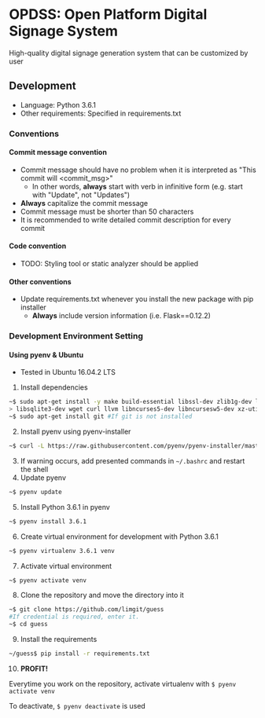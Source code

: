 # OPDSS: Open Platform Digital Signage System

High-quality digital signage generation system that can be customized by user

## Development

 - Language: Python 3.6.1
 - Other requirements: Specified in requirements.txt

### Conventions
#### Commit message convention
 - Commit message should have no problem when it is interpreted as "This commit will <commit_msg>"
   - In other words, **always** start with verb in infinitive form (e.g. start with "Update", not "Updates")
 - **Always** capitalize the commit message
 - Commit message must be shorter than 50 characters
 - It is recommended to write detailed commit description for every commit

#### Code convention
 - TODO: Styling tool or static analyzer should be applied
 
#### Other conventions
 - Update requirements.txt whenever you install the new package with pip installer
   - **Always** include version information (i.e. Flask==0.12.2)

### Development Environment Setting

#### Using pyenv & Ubuntu
 - Tested in Ubuntu 16.04.2 LTS
 1. Install dependencies
 ```bash
 ~$ sudo apt-get install -y make build-essential libssl-dev zlib1g-dev libbz2-dev libreadline-dev \
 > libsqlite3-dev wget curl llvm libncurses5-dev libncursesw5-dev xz-utils tk-dev
 ~$ sudo apt-get install git #If git is not installed
 ```
 2. Install pyenv using pyenv-installer
 ```bash
 ~$ curl -L https://raw.githubusercontent.com/pyenv/pyenv-installer/master/bin/pyenv-installer | bash
 ```
 3. If warning occurs, add presented commands in `~/.bashrc` and restart the shell
 4. Update pyenv
 ```bash
 ~$ pyenv update
 ```
 5. Install Python 3.6.1 in pyenv
 ```bash
 ~$ pyenv install 3.6.1
 ```
 6. Create virtual environment for development with Python 3.6.1
 ```bash
 ~$ pyenv virtualenv 3.6.1 venv
 ```
 7. Activate virtual environment
 ```bash
 ~$ pyenv activate venv
 ```
 8. Clone the repository and move the directory into it
 ```bash
 ~$ git clone https://github.com/limgit/guess
 #If credential is required, enter it.
 ~$ cd guess
 ```
 9. Install the requirements
 ```bash
 ~/guess$ pip install -r requirements.txt
 ```
 10. **PROFIT!**

Everytime you work on the repository, activate virtualenv with `$ pyenv activate venv`

To deactivate, `$ pyenv deactivate` is used
